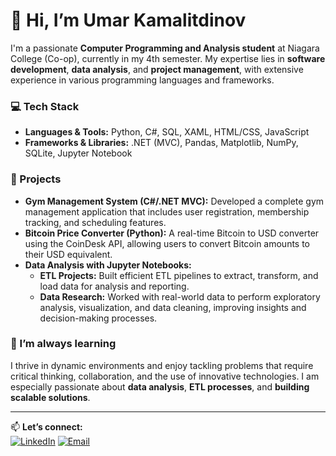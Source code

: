 # 👋 Hi, I’m Umar Kamalitdinov

I'm a passionate **Computer Programming and Analysis student** at Niagara College (Co-op), currently in my 4th semester. My expertise lies in **software development**, **data analysis**, and **project management**, with extensive experience in various programming languages and frameworks.

### 💻 Tech Stack
- **Languages & Tools:** Python, C#, SQL, XAML, HTML/CSS, JavaScript  
- **Frameworks & Libraries:** .NET (MVC), Pandas, Matplotlib, NumPy, SQLite, Jupyter Notebook  

### 🚀 Projects
- **Gym Management System (C#/.NET MVC):** Developed a complete gym management application that includes user registration, membership tracking, and scheduling features.  
- **Bitcoin Price Converter (Python):** A real-time Bitcoin to USD converter using the CoinDesk API, allowing users to convert Bitcoin amounts to their USD equivalent.  
- **Data Analysis with Jupyter Notebooks:**  
  - **ETL Projects:** Built efficient ETL pipelines to extract, transform, and load data for analysis and reporting.  
  - **Data Research:** Worked with real-world data to perform exploratory analysis, visualization, and data cleaning, improving insights and decision-making processes.

### 🌱 I’m always learning
I thrive in dynamic environments and enjoy tackling problems that require critical thinking, collaboration, and the use of innovative technologies. I am especially passionate about **data analysis**, **ETL processes**, and **building scalable solutions**.

---

📫 **Let’s connect:**  
[![LinkedIn](https://img.shields.io/badge/LinkedIn-0077B5?style=flat&logo=linkedin&logoColor=white)](https://www.linkedin.com/in/umar-kamalitdinov-583731317/) [![Email](https://img.shields.io/badge/Email-D14836?style=flat&logo=gmail&logoColor=white)](mailto:kumar1@ncstudents.niagaracollege.ca)

